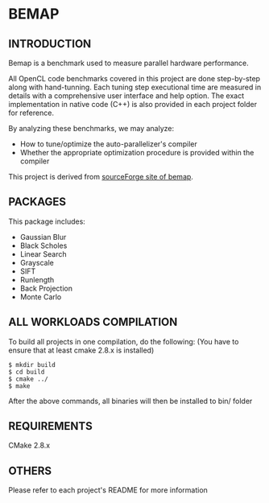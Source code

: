BEMAP
====

INTRODUCTION
------------
Bemap is a benchmark used to measure parallel hardware performance.

All OpenCL code benchmarks covered in this project are done 
step-by-step along with hand-tunning. Each tuning step executional 
time are measured in details with a comprehensive user interface and 
help option. The exact implementation in native code (C++) is also 
provided in each project folder for reference.

By analyzing these benchmarks, we may analyze:
- How to tune/optimize the auto-parallelizer's compiler
- Whether the appropriate optimization procedure is provided within the compiler

This project is derived from [sourceForge site of bemap](http://sourceforge.net/projects/bemap/).

PACKAGES
--------

This package includes:
- Gaussian Blur
- Black Scholes
- Linear Search
- Grayscale
- SIFT
- Runlength
- Back Projection
- Monte Carlo

ALL WORKLOADS COMPILATION
-------------------------

To build all projects in one compilation, do the following:
(You have to ensure that at least cmake 2.8.x is installed)

    $ mkdir build
    $ cd build
    $ cmake ../
    $ make

After the above commands, all binaries will then be installed
to bin/ folder

REQUIREMENTS
------------
CMake 2.8.x

OTHERS
------

Please refer to each project's README for more information
